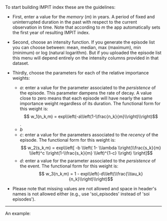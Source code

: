 To start building IMPIT index these are the guidelines: 

* First, enter a value for the *memory* ($m$) in years. A period of fixed and uninterrupted duration in the past with respect to the current observation in time. Note that according to $m$ the app automatically sets the first year of resulting IMPIT index. 
* Second, choose an intensity function. If you generate the episode list you can choose between: mean, median, max (maximum), min (minimum) or log (natural logarithm). But if you uploaded the episode list this menu will depend entirely on the intensity columns provided in that dataset. 
* Thirdly, choose the parameters for each of the relative importance weights: 
    * $a$: enter a value for the parameter associated to the *persistence* of the episode. This parameter dampens the rate of decay. A value close to zero means that each episode will have nearly the same importance weight regardless of its duration. The functional form for this weight is:
    $$ w_1(n_k,m) = exp\\left(-a\\left(1-\\frac{n_k}{m}\\right)\\right)$$.
    * $b$ 
    * $c$: enter a value for the parameters associated to the *recency* of the episode. The functional form for this weight is:
    $$ w_2(s_k,m) = exp\\left[ -b \\left( 1- \\lambda \\right(\\frac{s_k}{m} \\left)^c \\right(1-\\frac{s_k}{m} \\left)^{1-c} \\right) \\right]$$
    * $d$: enter a value for the parameter associated to the *persistence* of the event. The functional form for this weight is:
    $$ w_3(n_k,m) = 1 - exp\\left(-d\\left(\\frac{\\tau_k}{n_k}\\right)\\right)$$


* Please note that missing values are not allowed and space in header's names is not allowed either (e.g., use 'soi_episodes' instead of 'soi episodes').


*** 
An example:


